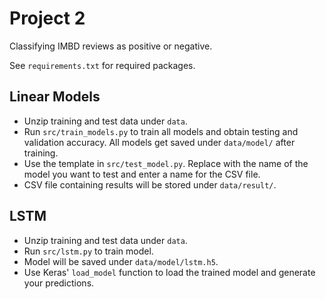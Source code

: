 # Project 2

Classifying IMBD reviews as positive or negative.

See `requirements.txt` for required packages.

## Linear Models
  - Unzip training and test data under `data`.
  - Run `src/train_models.py` to train all models and obtain testing and validation accuracy. All models get saved under `data/model/` after training.
  - Use the template in `src/test_model.py`. Replace with the name of the model you want to test and enter a name for the CSV file.
  - CSV file containing results will be stored under `data/result/`.

## LSTM
  - Unzip training and test data under `data`.
  - Run `src/lstm.py` to train model.
  - Model will be saved under `data/model/lstm.h5`.
  - Use Keras' `load_model` function to load the trained model and generate your predictions.
